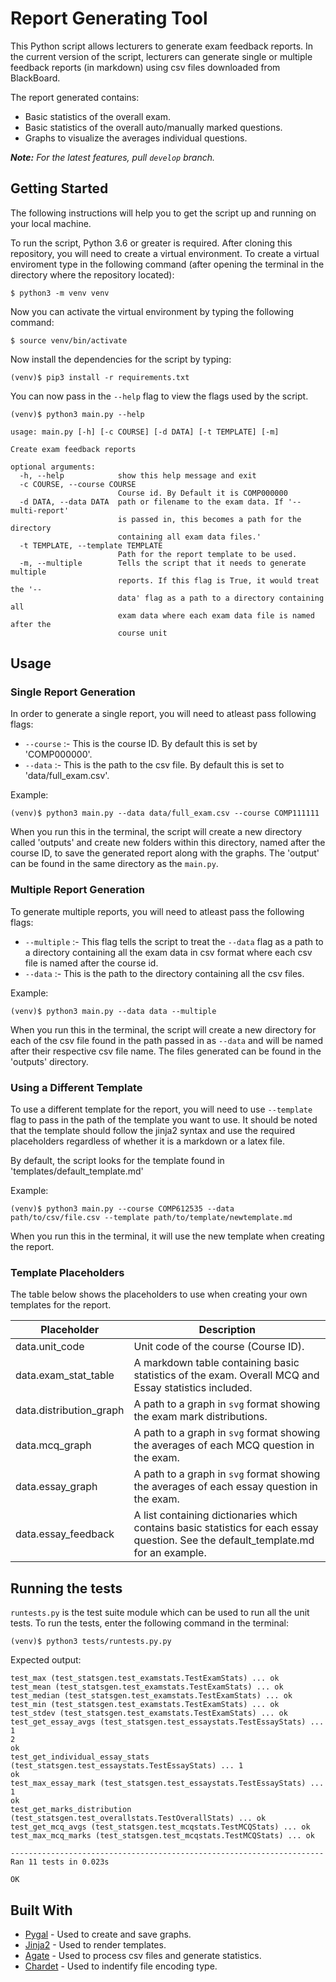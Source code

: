 # Report Generating Tool

This Python script allows lecturers to generate exam feedback reports. In the current version of the script, lecturers can generate single or multiple feedback reports (in markdown) using csv files downloaded from BlackBoard.

The report generated contains:
* Basic statistics of the overall exam.
* Basic statistics of the overall auto/manually marked questions.
* Graphs to visualize the averages individual questions.

*__Note:__ For the latest features, pull `develop` branch.*

## Getting Started
The following instructions will help you to get the script up and running on your local machine.

To run the script, Python 3.6 or greater is required. After cloning this repository, you will need to create a virtual environment. To create a virtual enviroment type in the following command (after opening the terminal in the directory where the repository located):
```
$ python3 -m venv venv
```

Now you can activate the virtual environment by typing the following command:
```
$ source venv/bin/activate
```

Now install the dependencies for the script by typing:
```
(venv)$ pip3 install -r requirements.txt
```

You can now pass in the `--help` flag to view the flags used by the script.

```
(venv)$ python3 main.py --help

usage: main.py [-h] [-c COURSE] [-d DATA] [-t TEMPLATE] [-m]

Create exam feedback reports

optional arguments:
  -h, --help            show this help message and exit
  -c COURSE, --course COURSE
                        Course id. By Default it is COMP000000
  -d DATA, --data DATA  path or filename to the exam data. If '--multi-report'
                        is passed in, this becomes a path for the directory
                        containing all exam data files.'
  -t TEMPLATE, --template TEMPLATE
                        Path for the report template to be used.
  -m, --multiple        Tells the script that it needs to generate multiple
                        reports. If this flag is True, it would treat the '--
                        data' flag as a path to a directory containing all
                        exam data where each exam data file is named after the
                        course unit
```

## Usage

### Single Report Generation
In order to generate a single report, you will need to atleast pass following flags:
* `--course` :- This is the course ID. By default this is set by 'COMP000000'.
* `--data` :- This is the path to the csv file. By default this is set to 'data/full_exam.csv'.

Example:
```
(venv)$ python3 main.py --data data/full_exam.csv --course COMP111111
```

When you run this in the terminal, the script will create a new directory called 'outputs' and create new folders within this directory, named after the course ID, to save the generated report along with the graphs. The 'output' can be found in the same directory as the `main.py`.

### Multiple Report Generation
To generate multiple reports, you will need to atleast pass the following flags:
* `--multiple` :- This flag tells the script to treat the `--data` flag as a path to a directory containing all the exam data in csv format where each csv file is named after the course id.
* `--data` :- This is the path to the directory containing all the csv files.

Example:
```
(venv)$ python3 main.py --data data --multiple
```
When you run this in the terminal, the script will create a new directory for each of the csv file found in the path passed in as `--data` and will be named after their respective csv file name. The files generated can be found in the 'outputs' directory.

### Using a Different Template
To use a different template for the report, you will need to use `--template` flag to pass in the path of the template you want to use. It should be noted that the template should follow the jinja2 syntax and use the required placeholders regardless of whether it is a markdown or a latex file.

By default, the script looks for the template found in 'templates/default_template.md'

Example:
```
(venv)$ python3 main.py --course COMP612535 --data path/to/csv/file.csv --template path/to/template/newtemplate.md
```

When you run this in the terminal, it will use the new template when creating the report.

### Template Placeholders
The table below shows the placeholders to use when creating your own templates for the report.

| Placeholder             | Description                                                                                                                         |
|-------------------------|-------------------------------------------------------------------------------------------------------------------------------------|
| data.unit_code          | Unit code of the course (Course ID).                                                                                                |
| data.exam_stat_table    | A markdown table containing basic statistics of the exam. Overall MCQ and Essay statistics included.                                |  
| data.distribution_graph | A path to a graph in `svg` format showing the exam mark distributions.                                                              |
| data.mcq_graph          | A path to a graph in `svg` format showing the averages of each MCQ question in the exam.                                            |
| data.essay_graph        | A path to a graph in `svg` format showing the averages of each essay question in the exam.                                          |
| data.essay_feedback     | A list containing dictionaries which contains basic statistics for each essay question. See the default_template.md for an example. |

## Running the tests
`runtests.py` is the test suite module which can be used to run all the unit tests. To run the tests, enter the following command in the terminal:

```
(venv)$ python3 tests/runtests.py.py
```

Expected output:
```
test_max (test_statsgen.test_examstats.TestExamStats) ... ok
test_mean (test_statsgen.test_examstats.TestExamStats) ... ok
test_median (test_statsgen.test_examstats.TestExamStats) ... ok
test_min (test_statsgen.test_examstats.TestExamStats) ... ok
test_stdev (test_statsgen.test_examstats.TestExamStats) ... ok
test_get_essay_avgs (test_statsgen.test_essaystats.TestEssayStats) ... 1
2
ok
test_get_individual_essay_stats (test_statsgen.test_essaystats.TestEssayStats) ... 1
ok
test_max_essay_mark (test_statsgen.test_essaystats.TestEssayStats) ... 1
ok
test_get_marks_distribution (test_statsgen.test_overallstats.TestOverallStats) ... ok
test_get_mcq_avgs (test_statsgen.test_mcqstats.TestMCQStats) ... ok
test_max_mcq_marks (test_statsgen.test_mcqstats.TestMCQStats) ... ok

----------------------------------------------------------------------
Ran 11 tests in 0.023s

OK
```

## Built With

* [Pygal](http://www.pygal.org/en/stable/documentation/) - Used to create and save graphs.
* [Jinja2](https://jinja.palletsprojects.com/en/2.11.x/) - Used to render templates.
* [Agate](https://agate.readthedocs.io/en/1.6.1/) - Used to process csv files and generate statistics.
* [Chardet](https://chardet.readthedocs.io/en/latest/index.html) - Used to indentify file encoding type.